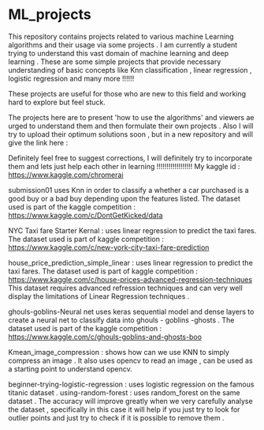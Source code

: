 # ML_projects
This repository contains projects related to various machine Learning algorithms and their usage via some projects .
I am currently a student trying to understand this vast domain of machine learning and deep learning . These are some simple projects that provide necessary understanding of basic concepts like Knn classification , linear regression , logistic regression and many more !!!!!!

These projects are useful for those who are new to this field and working hard to explore but feel stuck.

The projects here are to present 'how to use the algorithms' and viewers ae urged to understand them and then formulate their own projects . 
Also I will try to upload their optimum solutions soon , but in a new repository and will give the link here : 

Definitely feel free to suggest corrections, I will definitely try to incorporate them and lets just help each other in learning !!!!!!!!!!!!!!!!!!
My kaggle id : https://www.kaggle.com/chromerai


submission01 uses Knn in order to classify a whether a car purchased is a good buy or a bad buy depending upon the features listed. 
The dataset used is part of the kaggle competition : https://www.kaggle.com/c/DontGetKicked/data

NYC Taxi fare Starter Kernal : uses linear regression to predict the taxi fares. The dataset used is part of kaggle competition : https://www.kaggle.com/c/new-york-city-taxi-fare-prediction

house_price_prediction_simple_linear : uses linear regression to predict the taxi fares. The dataset used is part of kaggle competition : https://www.kaggle.com/c/house-prices-advanced-regression-techniques This dataset requires advanced refression techniques and can very well display the limitations of Linear Regression techniques .

ghouls-goblins-Neural net uses keras sequential model and dense layers to create a neural net to classify data into ghouls - goblins -ghosts .
The dataset used is part of the kaggle competition : https://www.kaggle.com/c/ghouls-goblins-and-ghosts-boo

Kmean_image_compression : shows how can we use KNN to simply compress an image . It also uses opencv to read an image , can be used as a starting point to understand opencv.

beginner-trying-logistic-regression : uses logistic regression on the famous titanic dataset .
using-random-forest : uses random_forest on the same dataset . The accuracy will improve greatly when we very carefully analyse the dataset , specifically in this case it will help if you just try to look for outlier points and just try to check if it is possible to remove them .
